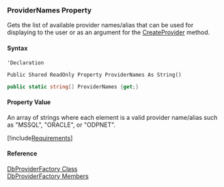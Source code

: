 ﻿### ProviderNames Property

Gets the list of available provider names/alias that can be used for displaying to the user or as an argument for the [CreateProvider](FChoice.Common~FChoice.Common.Data.DbProviderFactory~CreateProvider(String).md) method.

#### Syntax

```vbnet
'Declaration

Public Shared ReadOnly Property ProviderNames As String()
```

```csharp
public static string[] ProviderNames {get;}
```

#### Property Value

An array of strings where each element is a valid provider name/alias such as "MSSQL", "ORACLE", or "ODPNET".

[!include[Requirements](../partials/requirements.md)]

#### Reference

[DbProviderFactory Class](FChoice.Common~FChoice.Common.Data.DbProviderFactory.md)  
[DbProviderFactory Members](FChoice.Common~FChoice.Common.Data.DbProviderFactory_members.md)